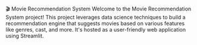 🎬 Movie Recommendation System
Welcome to the Movie Recommendation System project! This project leverages data science techniques to build a recommendation engine that suggests movies based on various features like genres, cast, and more. It's hosted as a user-friendly web application using Streamlit.
